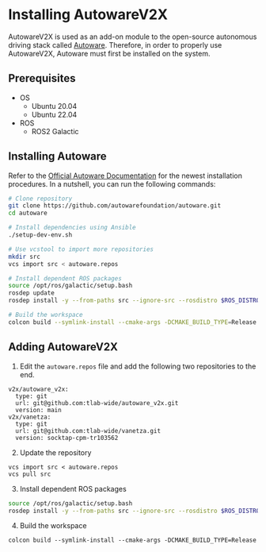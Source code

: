 # Installing AutowareV2X

AutowareV2X is used as an add-on module to the open-source autonomous driving stack called [Autoware](https://autowarefoundation.github.io/autoware-documentation/main/). Therefore, in order to properly use AutowareV2X, Autoware must first be installed on the system.

## Prerequisites

- OS
    - Ubuntu 20.04
    - Ubuntu 22.04
- ROS
    - ROS2 Galactic

## Installing Autoware

Refer to the [Official Autoware Documentation](https://autowarefoundation.github.io/autoware-documentation/main/installation/autoware/source-installation/) for the newest installation procedures. In a nutshell, you can run the following commands:

```bash
# Clone repository
git clone https://github.com/autowarefoundation/autoware.git
cd autoware

# Install dependencies using Ansible
./setup-dev-env.sh

# Use vcstool to import more repositories
mkdir src
vcs import src < autoware.repos

# Install dependent ROS packages
source /opt/ros/galactic/setup.bash
rosdep update
rosdep install -y --from-paths src --ignore-src --rosdistro $ROS_DISTRO

# Build the workspace
colcon build --symlink-install --cmake-args -DCMAKE_BUILD_TYPE=Release
```

## Adding AutowareV2X

1. Edit the `autoware.repos` file and add the following two repositories to the end.
```
v2x/autoware_v2x:
  type: git
  url: git@github.com:tlab-wide/autoware_v2x.git
  version: main
v2x/vanetza:
  type: git
  url: git@github.com:tlab-wide/vanetza.git
  version: socktap-cpm-tr103562

```

2. Update the repository
```
vcs import src < autoware.repos
vcs pull src
```

3. Install dependent ROS packages
```bash
source /opt/ros/galactic/setup.bash
rosdep install -y --from-paths src --ignore-src --rosdistro $ROS_DISTRO
```

4. Build the workspace
```
colcon build --symlink-install --cmake-args -DCMAKE_BUILD_TYPE=Release
```
